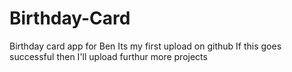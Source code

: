 # Birthday-Card
Birthday card app for Ben
Its my first upload on github
If this goes successful then I'll upload furthur more projects
